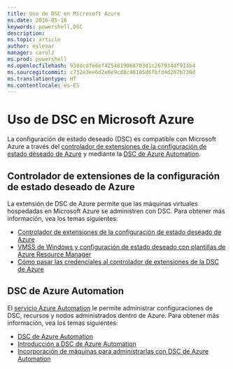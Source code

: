 ```yaml
---
title: Uso de DSC en Microsoft Azure
ms.date: 2016-05-16
keywords: powershell,DSC
description: 
ms.topic: article
author: eslesar
manager: carolz
ms.prod: powershell
ms.openlocfilehash: 938dcdfe6ef4254819068703d1c267934df913b4
ms.sourcegitcommit: c732e3ee6d2e0e9cd8c40105d6fbfd4d207b730d
ms.translationtype: HT
ms.contentlocale: es-ES
---
```

# <a name="using-dsc-on-microsoft-azure"></a>Uso de DSC en Microsoft Azure

La configuración de estado deseado (DSC) es compatible con Microsoft Azure a través del [controlador de extensiones de la configuración de estado deseado de Azure](https://docs.microsoft.com/azure/virtual-machines/virtual-machines-windows-extensions-dsc-overview) y mediante la [DSC de Azure Automation](https://docs.microsoft.com/azure/automation/automation-dsc-overview).

## <a name="azure-desired-state-configuration-extension-handler"></a>Controlador de extensiones de la configuración de estado deseado de Azure

La extensión de DSC de Azure permite que las máquinas virtuales hospedadas en Microsoft Azure se administren con DSC. Para obtener más información, vea los temas siguientes:

- [Controlador de extensiones de la configuración de estado deseado de Azure](https://docs.microsoft.com/azure/virtual-machines/virtual-machines-windows-extensions-dsc-overview)
- [VMSS de Windows y configuración de estado deseado con plantillas de Azure Resource Manager](https://docs.microsoft.com/azure/virtual-machines/virtual-machines-windows-extensions-dsc-template)
- [Cómo pasar las credenciales al controlador de extensiones de la DSC de Azure](https://docs.microsoft.com/azure/virtual-machines/virtual-machines-windows-extensions-dsc-credentials)

## <a name="azure-automation-dsc"></a>DSC de Azure Automation

El [servicio Azure Automation](https://azure.microsoft.com/services/automation/) le permite administrar configuraciones de DSC, recursos y nodos administrados dentro de Azure. Para obtener más información, vea los temas siguientes:

- [DSC de Azure Automation](https://docs.microsoft.com/azure/automation/automation-dsc-overview)
- [Introducción a DSC de Azure Automation](https://docs.microsoft.com/azure/automation/automation-dsc-getting-started)
- [Incorporación de máquinas para administrarlas con DSC de Azure Automation](https://docs.microsoft.com/azure/automation/automation-dsc-onboarding)

